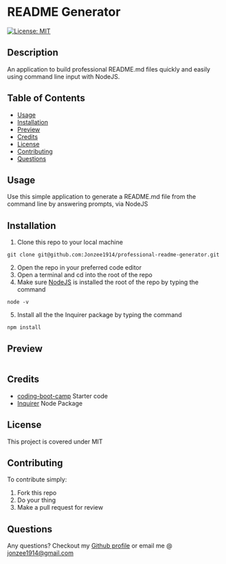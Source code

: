 # README Generator
[![License: MIT](https://img.shields.io/badge/License-MIT-yellow.svg)](https://opensource.org/licenses/MIT)

## Description 
An application to build professional README.md files quickly and easily using command line input with NodeJS.

## Table of Contents

* [Usage](#usage)
* [Installation](#installation)
* [Preview](#preview)
* [Credits](#credits)
* [License](#license)
* [Contributing](#contributing)
* [Questions](#questions)

## Usage 
Use this simple application to generate a README.md file from the command line by answering prompts, via NodeJS

## Installation
1. Clone this repo to your local machine
```shell
git clone git@github.com:Jonzee1914/professional-readme-generator.git
```
2. Open the repo in your preferred code editor
3. Open a terminal and cd into the root of the repo
4. Make sure [NodeJS](https://nodejs.org/en/) is installed the root of the repo by typing the command 
```shell
node -v
``` 
5. Install all the the Inquirer package by typing the command
```shell
npm install
``` 

## Preview
![]()

## Credits
- [coding-boot-camp](https://github.com/coding-boot-camp/potential-enigma/blob/master/readme-guide.md) Starter code
- [Inquirer](https://www.npmjs.com/package/inquirer) Node Package

## License
This project is covered under MIT

## Contributing
To contribute simply:
   1. Fork this repo
   2. Do your thing
   3. Make a pull request for review

## Questions
Any questions? Checkout my [Github profile](https://github.com/Jonzee1914) or email me @ [jonzee1914@gmail.com](mailto:jonzee1914@gmail.com)